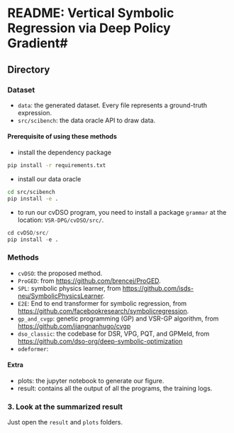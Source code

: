 # README: Vertical Symbolic Regression via Deep Policy Gradient#

## Directory

### Dataset

- `data`: the generated dataset. Every file represents a ground-truth expression.
- `src/scibench`: the data oracle API to draw data.

#### Prerequisite of using these methods
- install the dependency package
```bash
pip install -r requirements.txt
```
- install our data oracle
```bash
cd src/scibench
pip install -e .
```
- to run our cvDSO program, you need to install a package `grammar` at the location: `VSR-DPG/cvDSO/src/`.

```python
cd cvDSO/src/
pip install -e .
```

### Methods
- `cvDSO`: the proposed method.
- `ProGED`: from https://github.com/brencej/ProGED.
- `SPL`: symbolic physics learner, from https://github.com/isds-neu/SymbolicPhysicsLearner.
- `E2E`: End to end transformer for symbolic regression, from https://github.com/facebookresearch/symbolicregression.
- `gp_and_cvgp`: genetic programming  (GP) and VSR-GP algorithm, from https://github.com/jiangnanhugo/cvgp
- `dso_classic`: the codebase for DSR, VPG, PQT, and GPMeld, from https://github.com/dso-org/deep-symbolic-optimization
- `odeformer`:

#### Extra
- plots: the jupyter notebook to generate our figure.
- result: contains all the output of all the programs, the training logs.


### 3. Look at the summarized result
Just open the `result` and `plots` folders.






